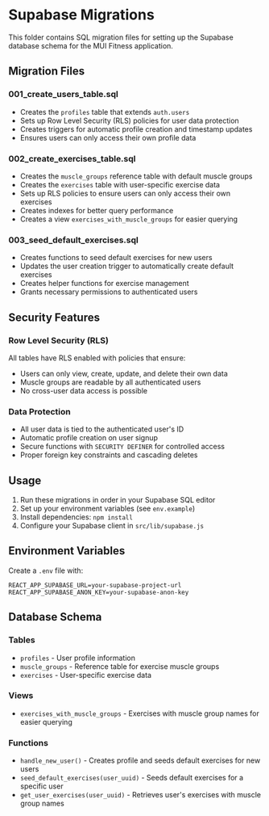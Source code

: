 # Supabase Migrations

This folder contains SQL migration files for setting up the Supabase database schema for the MUI Fitness application.

## Migration Files

### 001_create_users_table.sql

- Creates the `profiles` table that extends `auth.users`
- Sets up Row Level Security (RLS) policies for user data protection
- Creates triggers for automatic profile creation and timestamp updates
- Ensures users can only access their own profile data

### 002_create_exercises_table.sql

- Creates the `muscle_groups` reference table with default muscle groups
- Creates the `exercises` table with user-specific exercise data
- Sets up RLS policies to ensure users can only access their own exercises
- Creates indexes for better query performance
- Creates a view `exercises_with_muscle_groups` for easier querying

### 003_seed_default_exercises.sql

- Creates functions to seed default exercises for new users
- Updates the user creation trigger to automatically create default exercises
- Creates helper functions for exercise management
- Grants necessary permissions to authenticated users

## Security Features

### Row Level Security (RLS)

All tables have RLS enabled with policies that ensure:

- Users can only view, create, update, and delete their own data
- Muscle groups are readable by all authenticated users
- No cross-user data access is possible

### Data Protection

- All user data is tied to the authenticated user's ID
- Automatic profile creation on user signup
- Secure functions with `SECURITY DEFINER` for controlled access
- Proper foreign key constraints and cascading deletes

## Usage

1. Run these migrations in order in your Supabase SQL editor
2. Set up your environment variables (see `env.example`)
3. Install dependencies: `npm install`
4. Configure your Supabase client in `src/lib/supabase.js`

## Environment Variables

Create a `.env` file with:

```
REACT_APP_SUPABASE_URL=your-supabase-project-url
REACT_APP_SUPABASE_ANON_KEY=your-supabase-anon-key
```

## Database Schema

### Tables

- `profiles` - User profile information
- `muscle_groups` - Reference table for exercise muscle groups
- `exercises` - User-specific exercise data

### Views

- `exercises_with_muscle_groups` - Exercises with muscle group names for easier querying

### Functions

- `handle_new_user()` - Creates profile and seeds default exercises for new users
- `seed_default_exercises(user_uuid)` - Seeds default exercises for a specific user
- `get_user_exercises(user_uuid)` - Retrieves user's exercises with muscle group names
